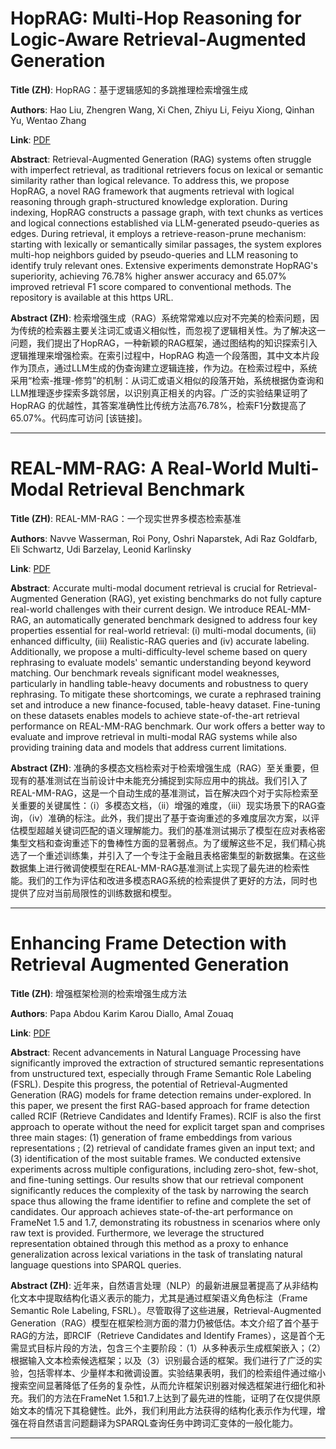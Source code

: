 # HopRAG: Multi-Hop Reasoning for Logic-Aware Retrieval-Augmented Generation 

**Title (ZH)**: HopRAG：基于逻辑感知的多跳推理检索增强生成 

**Authors**: Hao Liu, Zhengren Wang, Xi Chen, Zhiyu Li, Feiyu Xiong, Qinhan Yu, Wentao Zhang  

**Link**: [PDF](https://arxiv.org/pdf/2502.12442)  

**Abstract**: Retrieval-Augmented Generation (RAG) systems often struggle with imperfect retrieval, as traditional retrievers focus on lexical or semantic similarity rather than logical relevance. To address this, we propose HopRAG, a novel RAG framework that augments retrieval with logical reasoning through graph-structured knowledge exploration. During indexing, HopRAG constructs a passage graph, with text chunks as vertices and logical connections established via LLM-generated pseudo-queries as edges. During retrieval, it employs a retrieve-reason-prune mechanism: starting with lexically or semantically similar passages, the system explores multi-hop neighbors guided by pseudo-queries and LLM reasoning to identify truly relevant ones. Extensive experiments demonstrate HopRAG's superiority, achieving 76.78\% higher answer accuracy and 65.07\% improved retrieval F1 score compared to conventional methods. The repository is available at this https URL. 

**Abstract (ZH)**: 检索增强生成（RAG）系统常常难以应对不完美的检索问题，因为传统的检索器主要关注词汇或语义相似性，而忽视了逻辑相关性。为了解决这一问题，我们提出了HopRAG，一种新颖的RAG框架，通过图结构的知识探索引入逻辑推理来增强检索。在索引过程中，HopRAG 构造一个段落图，其中文本片段作为顶点，通过LLM生成的伪查询建立逻辑连接，作为边。在检索过程中，系统采用“检索-推理-修剪”的机制：从词汇或语义相似的段落开始，系统根据伪查询和LLM推理逐步探索多跳邻居，以识别真正相关的内容。广泛的实验结果证明了HopRAG 的优越性，其答案准确性比传统方法高76.78%，检索F1分数提高了65.07%。代码库可访问 [该链接]。 

---
# REAL-MM-RAG: A Real-World Multi-Modal Retrieval Benchmark 

**Title (ZH)**: REAL-MM-RAG：一个现实世界多模态检索基准 

**Authors**: Navve Wasserman, Roi Pony, Oshri Naparstek, Adi Raz Goldfarb, Eli Schwartz, Udi Barzelay, Leonid Karlinsky  

**Link**: [PDF](https://arxiv.org/pdf/2502.12342)  

**Abstract**: Accurate multi-modal document retrieval is crucial for Retrieval-Augmented Generation (RAG), yet existing benchmarks do not fully capture real-world challenges with their current design. We introduce REAL-MM-RAG, an automatically generated benchmark designed to address four key properties essential for real-world retrieval: (i) multi-modal documents, (ii) enhanced difficulty, (iii) Realistic-RAG queries and (iv) accurate labeling. Additionally, we propose a multi-difficulty-level scheme based on query rephrasing to evaluate models' semantic understanding beyond keyword matching. Our benchmark reveals significant model weaknesses, particularly in handling table-heavy documents and robustness to query rephrasing. To mitigate these shortcomings, we curate a rephrased training set and introduce a new finance-focused, table-heavy dataset. Fine-tuning on these datasets enables models to achieve state-of-the-art retrieval performance on REAL-MM-RAG benchmark. Our work offers a better way to evaluate and improve retrieval in multi-modal RAG systems while also providing training data and models that address current limitations. 

**Abstract (ZH)**: 准确的多模态文档检索对于检索增强生成（RAG）至关重要，但现有的基准测试在当前设计中未能充分捕捉到实际应用中的挑战。我们引入了REAL-MM-RAG，这是一个自动生成的基准测试，旨在解决四个对于实际检索至关重要的关键属性：（i）多模态文档，（ii）增强的难度，（iii）现实场景下的RAG查询，（iv）准确的标注。此外，我们提出了基于查询重述的多难度层次方案，以评估模型超越关键词匹配的语义理解能力。我们的基准测试揭示了模型在应对表格密集型文档和查询重述下的鲁棒性方面的显著弱点。为了缓解这些不足，我们精心挑选了一个重述训练集，并引入了一个专注于金融且表格密集型的新数据集。在这些数据集上进行微调使模型在REAL-MM-RAG基准测试上实现了最先进的检索性能。我们的工作为评估和改进多模态RAG系统的检索提供了更好的方法，同时也提供了应对当前局限性的训练数据和模型。 

---
# Enhancing Frame Detection with Retrieval Augmented Generation 

**Title (ZH)**: 增强框架检测的检索增强生成方法 

**Authors**: Papa Abdou Karim Karou Diallo, Amal Zouaq  

**Link**: [PDF](https://arxiv.org/pdf/2502.12210)  

**Abstract**: Recent advancements in Natural Language Processing have significantly improved the extraction of structured semantic representations from unstructured text, especially through Frame Semantic Role Labeling (FSRL). Despite this progress, the potential of Retrieval-Augmented Generation (RAG) models for frame detection remains under-explored. In this paper, we present the first RAG-based approach for frame detection called RCIF (Retrieve Candidates and Identify Frames). RCIF is also the first approach to operate without the need for explicit target span and comprises three main stages: (1) generation of frame embeddings from various representations ; (2) retrieval of candidate frames given an input text; and (3) identification of the most suitable frames. We conducted extensive experiments across multiple configurations, including zero-shot, few-shot, and fine-tuning settings. Our results show that our retrieval component significantly reduces the complexity of the task by narrowing the search space thus allowing the frame identifier to refine and complete the set of candidates. Our approach achieves state-of-the-art performance on FrameNet 1.5 and 1.7, demonstrating its robustness in scenarios where only raw text is provided. Furthermore, we leverage the structured representation obtained through this method as a proxy to enhance generalization across lexical variations in the task of translating natural language questions into SPARQL queries. 

**Abstract (ZH)**: 近年来，自然语言处理（NLP）的最新进展显著提高了从非结构化文本中提取结构化语义表示的能力，尤其是通过框架语义角色标注（Frame Semantic Role Labeling, FSRL）。尽管取得了这些进展，Retrieval-Augmented Generation（RAG）模型在框架检测方面的潜力仍被低估。本文介绍了首个基于RAG的方法，即RCIF（Retrieve Candidates and Identify Frames），这是首个无需显式目标片段的方法，包含三个主要阶段：（1）从多种表示生成框架嵌入；（2）根据输入文本检索候选框架；以及（3）识别最合适的框架。我们进行了广泛的实验，包括零样本、少量样本和微调设置。实验结果表明，我们的检索组件通过缩小搜索空间显著降低了任务的复杂性，从而允许框架识别器对候选框架进行细化和补充。我们的方法在FrameNet 1.5和1.7上达到了最先进的性能，证明了在仅提供原始文本的情况下其稳健性。此外，我们利用此方法获得的结构化表示作为代理，增强在将自然语言问题翻译为SPARQL查询任务中跨词汇变体的一般化能力。 

---

